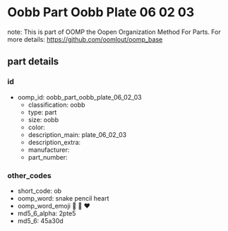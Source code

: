 # Oobb Part Oobb Plate 06 02 03  

note: This is part of OOMP the Oopen Organization Method For Parts. For more details: https://github.com/oomlout/oomp_base

##  part details





### id
* oomp_id: oobb_part_oobb_plate_06_02_03
  * classification: oobb
  * type: part
  * size: oobb
  * color: 
  * description_main: plate_06_02_03
  * description_extra: 
  * manufacturer: 
  * part_number: 

### other_codes
* short_code: ob
* oomp_word: snake pencil heart
* oomp_word_emoji :snake: :pencil: :heart:
* md5_6_alpha: 2pte5
* md5_6: 45a30d